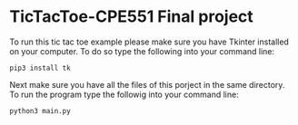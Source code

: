 # TicTacToe-CPE551 Final project 

To run this tic tac toe example please make sure you have Tkinter installed on your computer. To do so type the following into your command line:

```
pip3 install tk
```

Next make sure you have all the files of this porject in the same directory. 
To run the program type the followig into your command line:

```
python3 main.py
```

